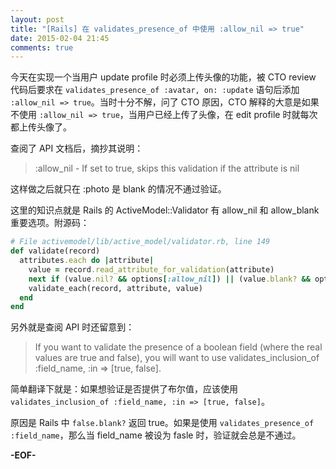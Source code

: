 ```yaml
---
layout: post
title: "[Rails] 在 validates_presence_of 中使用 :allow_nil => true"
date: 2015-02-04 21:45
comments: true
---
```


今天在实现一个当用户 update profile 时必须上传头像的功能，被 CTO review 代码后要求在 `validates_presence_of :avatar, on: :update` 语句后添加 `:allow_nil => true`。当时十分不解，问了 CTO 原因，CTO 解释的大意是如果不使用 `:allow_nil => true`，当用户已经上传了头像，在 edit profile 时就每次都上传头像了。

查阅了 API 文档后，摘抄其说明：

   >:allow_nil - If set to true, skips this validation if the attribute is nil

这样做之后就只在 :photo 是 blank 的情况不通过验证。

这里的知识点就是 Rails 的 ActiveModel::Validator 有 allow_nil 和 allow_blank 重要选项。附源码：

``` ruby
# File activemodel/lib/active_model/validator.rb, line 149
def validate(record)
  attributes.each do |attribute|
    value = record.read_attribute_for_validation(attribute)
    next if (value.nil? && options[:allow_nil]) || (value.blank? && options[:allow_blank])
    validate_each(record, attribute, value)
  end
end
```

另外就是查阅 API 时还留意到：

   >If you want to validate the presence of a boolean field (where the real values are true and false), you will want to use validates_inclusion_of :field_name, :in => [true, false].

简单翻译下就是：如果想验证是否提供了布尔值，应该使用 `validates_inclusion_of :field_name, :in => [true, false]`。

原因是 Rails 中 `false.blank?` 返回 true。如果是使用 `validates_presence_of :field_name`，那么当 field_name 被设为 fasle 时，验证就会总是不通过。

**-EOF-**
